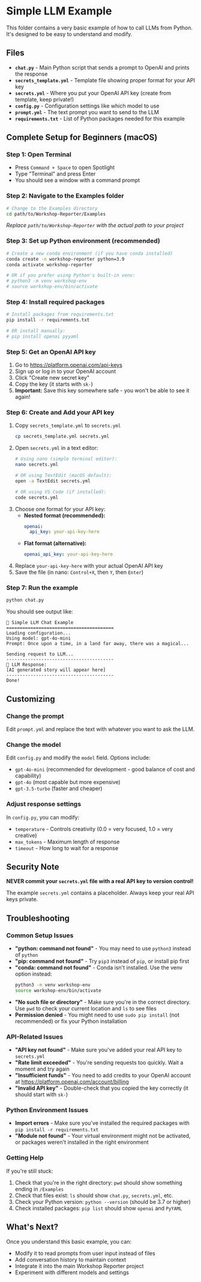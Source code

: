 # Simple LLM Example

This folder contains a very basic example of how to call LLMs from Python. It's designed to be easy to understand and modify.

## Files

- **`chat.py`** - Main Python script that sends a prompt to OpenAI and prints the response
- **`secrets_template.yml`** - Template file showing proper format for your API key
- **`secrets.yml`** - Where you put your OpenAI API key (create from template, keep private!)
- **`config.py`** - Configuration settings like which model to use
- **`prompt.yml`** - The text prompt you want to send to the LLM
- **`requirements.txt`** - List of Python packages needed for this example

## Complete Setup for Beginners (macOS)

### Step 1: Open Terminal
- Press `Command + Space` to open Spotlight
- Type "Terminal" and press Enter
- You should see a window with a command prompt

### Step 2: Navigate to the Examples folder
```bash
# Change to the Examples directory
cd path/to/Workshop-Reporter/Examples
```
*Replace `path/to/Workshop-Reporter` with the actual path to your project*

### Step 3: Set up Python environment (recommended)
```bash
# Create a new conda environment (if you have conda installed)
conda create -n workshop-reporter python=3.9
conda activate workshop-reporter

# OR if you prefer using Python's built-in venv:
# python3 -m venv workshop-env
# source workshop-env/bin/activate
```

### Step 4: Install required packages
```bash
# Install packages from requirements.txt
pip install -r requirements.txt

# OR install manually:
# pip install openai pyyaml
```

### Step 5: Get an OpenAI API key
1. Go to https://platform.openai.com/api-keys
2. Sign up or log in to your OpenAI account
3. Click "Create new secret key"
4. Copy the key (it starts with `sk-`)
5. **Important:** Save this key somewhere safe - you won't be able to see it again!

### Step 6: Create and Add your API key
1. Copy `secrets_template.yml` to `secrets.yml`
   ```bash
   cp secrets_template.yml secrets.yml
   ```
2. Open `secrets.yml` in a text editor:
   ```bash
   # Using nano (simple terminal editor):
   nano secrets.yml

   # OR using TextEdit (macOS default):
   open -a TextEdit secrets.yml

   # OR using VS Code (if installed):
   code secrets.yml
   ```
3. Choose one format for your API key:
   - **Nested format (recommended):**
     ```yaml
     openai:
       api_key: your-api-key-here
     ```
   - **Flat format (alternative):**
     ```yaml
     openai_api_key: your-api-key-here
     ```
4. Replace `your-api-key-here` with your actual OpenAI API key
5. Save the file (in nano: `Control+X`, then `Y`, then `Enter`)

### Step 7: Run the example
```bash
python chat.py
```

You should see output like:
```
🤖 Simple LLM Chat Example
========================================
Loading configuration...
Using model: gpt-4o-mini
Prompt: Once upon a time, in a land far away, there was a magical...

Sending request to LLM...
----------------------------------------
🤖 LLM Response:
[AI generated story will appear here]
----------------------------------------
Done!
```

## Customizing

### Change the prompt
Edit `prompt.yml` and replace the text with whatever you want to ask the LLM.

### Change the model
Edit `config.py` and modify the `model` field. Options include:
- `gpt-4o-mini` (recommended for development - good balance of cost and capability)
- `gpt-4o` (most capable but more expensive)
- `gpt-3.5-turbo` (faster and cheaper)

### Adjust response settings
In `config.py`, you can modify:
- `temperature` - Controls creativity (0.0 = very focused, 1.0 = very creative)
- `max_tokens` - Maximum length of response
- `timeout` - How long to wait for a response

## Security Note

**NEVER commit your `secrets.yml` file with a real API key to version control!**

The example `secrets.yml` contains a placeholder. Always keep your real API keys private.

## Troubleshooting

### Common Setup Issues
- **"python: command not found"** - You may need to use `python3` instead of `python`
- **"pip: command not found"** - Try `pip3` instead of `pip`, or install pip first
- **"conda: command not found"** - Conda isn't installed. Use the venv option instead:
  ```bash
  python3 -m venv workshop-env
  source workshop-env/bin/activate
  ```
- **"No such file or directory"** - Make sure you're in the correct directory. Use `pwd` to check your current location and `ls` to see files
- **Permission denied** - You might need to use `sudo pip install` (not recommended) or fix your Python installation

### API-Related Issues
- **"API key not found"** - Make sure you've added your real API key to `secrets.yml`
- **"Rate limit exceeded"** - You're sending requests too quickly. Wait a moment and try again
- **"Insufficient funds"** - You need to add credits to your OpenAI account at https://platform.openai.com/account/billing
- **"Invalid API key"** - Double-check that you copied the key correctly (it should start with `sk-`)

### Python Environment Issues
- **Import errors** - Make sure you've installed the required packages with `pip install -r requirements.txt`
- **"Module not found"** - Your virtual environment might not be activated, or packages weren't installed in the right environment

### Getting Help
If you're still stuck:
1. Check that you're in the right directory: `pwd` should show something ending in `/Examples`
2. Check that files exist: `ls` should show `chat.py`, `secrets.yml`, etc.
3. Check your Python version: `python --version` (should be 3.7 or higher)
4. Check installed packages: `pip list` should show `openai` and `PyYAML`

## What's Next?

Once you understand this basic example, you can:
- Modify it to read prompts from user input instead of files
- Add conversation history to maintain context
- Integrate it into the main Workshop Reporter project
- Experiment with different models and settings
